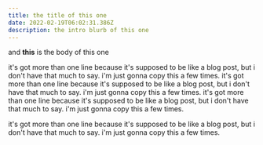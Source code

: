 ```yaml
---
title: the title of this one
date: 2022-02-19T06:02:31.386Z
description: the intro blurb of this one
---
```

and **this** is the body of this one

it's got more than one line because it's supposed to be like a blog post, but i don't have that much to say. i'm just gonna copy this a few times. it's got more than one line because it's supposed to be like a blog post, but i don't have that much to say. i'm just gonna copy this a few times. it's got more than one line because it's supposed to be like a blog post, but i don't have that much to say. i'm just gonna copy this a few times.

it's got more than one line because it's supposed to be like a blog post, but i don't have that much to say. i'm just gonna copy this a few times.